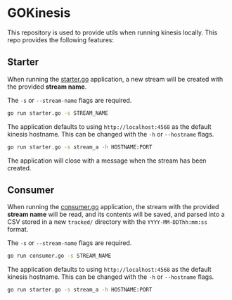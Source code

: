 # GOKinesis

This repository is used to provide utils when running kinesis locally. This repo
provides the following features:

## Starter
When running the [starter.go](https://github.com/ferpart/gokinesis/blob/091fb8c59bfb821dac43540180c5f564a0e28c55/cmd/starter/starter.go)
application, a new stream will be created with the provided **stream name**.

The `-s` or `--stream-name` flags are required.

```bash
go run starter.go -s STREAM_NAME
```

The application defaults to using `http://localhost:4568` as the default kinesis
hostname. This can be changed with the `-h` or `--hostname` flags.

```bash
go run starter.go -s stream_a -h HOSTNAME:PORT
```

The application will close with a message when the stream has been created.

## Consumer

When running the [consumer.go](https://github.com/ferpart/gokinesis/blob/091fb8c59bfb821dac43540180c5f564a0e28c55/cmd/consumer/consumer.go)
application, the stream with the provided **stream name** will be read, and its
contents will be saved, and parsed into a CSV stored in a new `tracked/` directory 
with the `YYYY-MM-DDThh:mm:ss` format.

The `-s` or `--stream-name` flags are required.

```bash
go run consumer.go -s STREAM_NAME
```

The application defaults to using `http://localhost:4568` as the default kinesis
hostname. This can be changed with the `-h` or `--hostname` flags.

```bash
go run starter.go -s stream_a -h HOSTNAME:PORT
```
